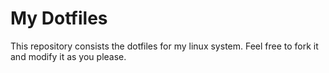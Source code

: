 # My Dotfiles
This repository consists the dotfiles for my linux system. Feel free to fork it and modify it as you please.
